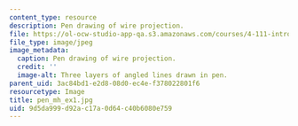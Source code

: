 ```yaml
---
content_type: resource
description: Pen drawing of wire projection.
file: https://ol-ocw-studio-app-qa.s3.amazonaws.com/courses/4-111-introduction-to-architecture-environmental-design-spring-2014/9d5da999d92ac17a0d64c40b6080e759_pen_mh_ex1.jpg
file_type: image/jpeg
image_metadata:
  caption: Pen drawing of wire projection.
  credit: ''
  image-alt: Three layers of angled lines drawn in pen.
parent_uid: 3ac84bd1-e2d8-08d0-ec4e-f378022801f6
resourcetype: Image
title: pen_mh_ex1.jpg
uid: 9d5da999-d92a-c17a-0d64-c40b6080e759
---
```

